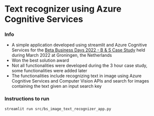 # Text recognizer using Azure Cognitive Services

### Info
* A simple application developed using streamlit and Azure Cognitive Services for the [Beta Business Days 2022 - B & S Case Study](https://www.betabusinessdays.nl/activities/case-bs-group/) held during March 2022 at Groningen, the Netherlands
* Won the best solution award
* Not all functionalities were developed during the 3 hour case study, some functionalities were added later
* The functionalities include recognizing text in image using Azure Cognitive Services and Computer Vision APIs and search for images containing the text given an input search key

### Instructions to run
```
streamlit run src/bs_image_text_recognizer_app.py
```
